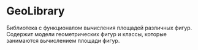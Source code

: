 # GeoLibrary
Библиотека с функционалом вычисления площадей различных фигур.
Содержит модели геометрических фигур и классы, которые занимаются вычислением площади фигур.
